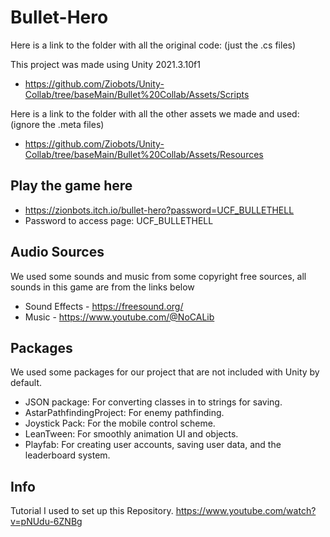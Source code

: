 # Bullet-Hero
Here is a link to the folder with all the original code: (just the .cs files)

This project was made using Unity 2021.3.10f1
- https://github.com/Ziobots/Unity-Collab/tree/baseMain/Bullet%20Collab/Assets/Scripts

Here is a link to the folder with all the other assets we made and used: (ignore the .meta files)
- https://github.com/Ziobots/Unity-Collab/tree/baseMain/Bullet%20Collab/Assets/Resources


## Play the game here
- https://zionbots.itch.io/bullet-hero?password=UCF_BULLETHELL
- Password to access page: UCF_BULLETHELL

## Audio Sources
We used some sounds and music from some copyright free sources, all sounds in this game are from the links below

- Sound Effects - https://freesound.org/
- Music - https://www.youtube.com/@NoCALib

## Packages
We used some packages for our project that are not included with Unity by default.
- JSON package: For converting classes in to strings for saving.
- AstarPathfindingProject: For enemy pathfinding.
- Joystick Pack: For the mobile control scheme.
- LeanTween: For smoothly animation UI and objects.
- Playfab: For creating user accounts, saving user data, and the leaderboard system.

## Info
Tutorial I used to set up this Repository.
https://www.youtube.com/watch?v=pNUdu-6ZNBg
